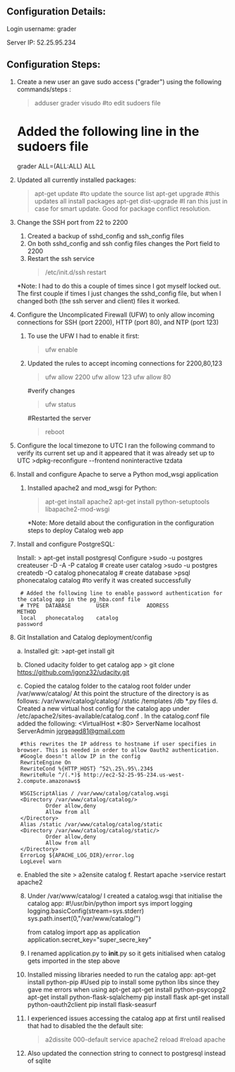 Configuration Details:
----------------------
Login username: grader

Server IP: 
52.25.95.234

Configuration Steps:
--------------------
1. Create a new user an gave sudo access ("grader") using the following commands/steps :
	>adduser grader
	>visudo   #to edit sudoers file
	
	# Added the following line in the sudoers file
	grader ALL=(ALL:ALL) ALL
	
2. Updated all currently installed packages:
	>apt-get update #to update the source list
	>apt-get upgrade #this updates all install packages
	>apt-get dist-upgrade  #I ran this just in case for smart update. Good for package conflict resolution.
	
3. Change the SSH port from 22 to 2200
	1. Created a backup of sshd_config and ssh_config files
	2. On both sshd_config and ssh config files changes the Port field to 2200
	3. Restart the ssh service
		> /etc/init.d/ssh restart
	
	*Note: I had to do this a couple of times since I got myself locked out. The first couple if times I just changes the sshd_config file, 
	but when I changed both (the ssh server and client) files it worked.
	
4. Configure the Uncomplicated Firewall (UFW) to only allow incoming connections for SSH (port 2200), HTTP (port 80), and NTP (port 123)
	1. To use the UFW I had to enable it first:
		>ufw enable
	2. Updated the rules to accept incoming connections for 2200,80,123
		
		>ufw allow 2200
		>ufw allow 123
		>ufw allow 80
		
		#verify changes
		>ufw status
		
		#Restarted the server
		>reboot
		
5. Configure the local timezone to UTC
	I ran the following command to verify its current set up and it appeared that it was already set up to UTC
		>dpkg-reconfigure --frontend noninteractive tzdata

6. Install and configure Apache to serve a Python mod_wsgi application
	1. Installed apache2 and mod_wsgi for Python:
		>apt-get install apache2
		>apt-get install python-setuptools libapache2-mod-wsgi
		
		*Note: More detaild about the configuration in the configuration steps to deploy Catalog web app
		
7. Install and configure PostgreSQL:

	Install:
		> apt-get install postgresql
	Configure
		>sudo -u postgres createuser -D -A -P catalog  # create user catalog
		>sudo -u postgres createdb -O catalog phonecatalog # create database
		>psql phonecatalog catalog #to verify it was created successfully

		# Added the following line to enable password authentication for the catalog app in the pg_hba.conf file
		# TYPE  DATABASE        USER            ADDRESS                 METHOD
		local   phonecatalog    catalog                                 password
		
8. Git Installation and Catalog deployment/config

	a. Installed git:
		>apt-get install git
	
	b. Cloned udacity folder to get catalog app
		> git clone https://github.com/jgonz32/udacity.git
	
	c. Copied the catalog folder to the catalog root folder under /var/www/catalog/
		At this point the structure of the directory is as follows:
		/var/www/catalog/catalog/
								/static
								/templates
								/db
								*.py files
	d. Created a new virtual host config for the catalog app under /etc/apache2/sites-available/catalog.conf . In the catalog.conf 
	file added the following:
		<VirtualHost *:80>
        ServerName localhost
        ServerAdmin jorgeagd81@gmail.com
		
		#this rewrites the IP address to hostname if user specifies in browser. This is needed in order to allow Oauth2 authentication. 
		#Google doesn't allow IP in the config
        RewriteEngine On
        RewriteCond %{HTTP_HOST} ^52\.25\.95\.234$
        RewriteRule ^/(.*)$ http://ec2-52-25-95-234.us-west-2.compute.amazonaws$

        WSGIScriptAlias / /var/www/catalog/catalog.wsgi
        <Directory /var/www/catalog/catalog/>
                Order allow,deny
                Allow from all
        </Directory>
        Alias /static /var/www/catalog/catalog/static
        <Directory /var/www/catalog/catalog/static/>
                Order allow,deny
                Allow from all
        </Directory>
        ErrorLog ${APACHE_LOG_DIR}/error.log
        LogLevel warn
	e. Enabled the site 
		> a2ensite catalog
	f. Restart apache
		>service restart apache2
	
	8. Under /var/www/catalog/ I created a catalog.wsgi that initialise the catalog app:
		#!/usr/bin/python
		import sys
		import logging
		logging.basicConfig(stream=sys.stderr)
		sys.path.insert(0,"/var/www/catalog/")

		from catalog import app as application
		application.secret_key="super_secre_key"
		

	9. I renamed application.py to __init__.py so it gets initialised when catalog gets imported in the step above
	
	10. Installed missing libraries needed to run the catalog app:
		apt-get install python-pip #Used pip to install some python libs since they gave me errors when using apt-get
		apt-get install python-psycopg2
		apt-get install python-flask-sqlalchemy
		pip install flask
		apt-get install python-oauth2client
		pip install flask-seasurf
	
	11. I experienced issues accessing the catalog app at first until realised that had to disabled the the default site:
		> a2dissite 000-default
		> service apache2 reload	#reload apache
	
	12. Also updated the connection string to connect to postgresql instead of sqlite


